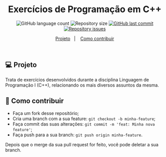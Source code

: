 <h1 align="center">
  Exercícios de Programação em C++
</h1>
<p align="center">
  <img alt="GitHub language count" src="https://img.shields.io/github/languages/count/franklinthony/ExercisesProgrammingLanguageCpp">

  <img alt="Repository size" src="https://img.shields.io/github/repo-size/franklinthony/ExercisesProgrammingLanguageCpp">
  
  <a href="https://github.com/franklinthony/ExercisesProgrammingLanguageCpp/commits/master">
    <img alt="GitHub last commit" src="https://img.shields.io/github/last-commit/franklinthony/ExercisesProgrammingLanguageCpp">
  </a>

  <a href="https://github.com/franklinthony/ExercisesProgrammingLanguageCpp/issues">
    <img alt="Repository issues" src="https://img.shields.io/github/issues/franklinthony/ExercisesProgrammingLanguageCpp">
  </a>
</p>

<p align="center">
  <a href="#-projeto">Projeto</a>&nbsp;&nbsp;&nbsp;|&nbsp;&nbsp;&nbsp;
  <a href="#-como-contribuir">Como contribuir</a>
</p>

<br>

## 💻 Projeto

Trata de exercícios desenvolvidos durante a disciplina Linguagem de Programação I (C++), relacionando os mais diversos assuntos da mesma.

## 🤔 Como contribuir

- Faça um fork desse repositório;
- Cria uma branch com a sua feature: `git checkout -b minha-feature`;
- Faça commit das suas alterações: `git commit -m 'feat: Minha nova feature'`;
- Faça push para a sua branch: `git push origin minha-feature`.

Depois que o merge da sua pull request for feito, você pode deletar a sua branch.
